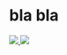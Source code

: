 # bla bla

<a href="https://portal.azure.com/#create/Microsoft.Template/uri/https%3A%2F%2Fraw.githubusercontent.com%2Fnsucheninov%2Azure%2Fmaster%2Fsimple-website%2Fazuredeploy.json" target="_blank">
    <img src="http://azuredeploy.net/deploybutton.png"/>
</a>
<a href="http://armviz.io/#/?load=https%3A%2F%2Fraw.githubusercontent.com%2Fnsucheninov%2Azure%2Fmaster%2Fsimple-website%2Fazuredeploy.json" target="_blank">
    <img src="http://armviz.io/visualizebutton.png"/>
</a>
